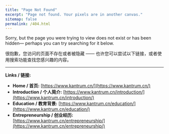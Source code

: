 ```yaml
---
title: "Page Not Found"
excerpt: "Page not found. Your pixels are in another canvas."
sitemap: false
permalink: /404.html
---
```



Sorry, but the page you were trying to view does not exist or has been hidden— perhaps you can try searching for it below.  

很抱歉，您访问的页面不存在或者被隐藏 —— 也许您可以尝试以下链接，或者使用搜索功能查找您感兴趣的内容。

---

**Links / 链接:**

- **Home / 首页:** [https://www.kantrum.cn/](https://www.kantrum.cn/)
- **Introduction / 个人简介:** [https://www.kantrum.cn/introduction/](https://www.kantrum.cn/introduction/)
- **Education / 教育背景:** [https://www.kantrum.cn/education/](https://www.kantrum.cn/education/)
- **Entrepreneurship / 创业经历:** [https://www.kantrum.cn/entrepreneurship/](https://www.kantrum.cn/entrepreneurship/)





<script type="text/javascript">
  var GOOG_FIXURL_LANG = 'en';
  var GOOG_FIXURL_SITE = '{{ site.url }}'
</script>
<script type="text/javascript"
  src="//linkhelp.clients.google.com/tbproxy/lh/wm/fixurl.js">
</script>
